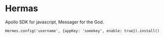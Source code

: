 # Hermas

Apollo SDK for javascript, Messager for the God.

```
Hermes.config('username', {appKey: 'somekey', enable: true}).install()
```

